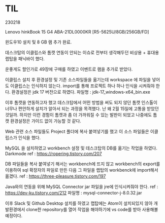 # TIL

230218

Lenovo hinkBook 15 G4 ABA-21DL0000KR [R5-5625U/8GB/256GB/FD]

윈도우10 설치 및 8 GB 램 추가 완료.

데스크탑의 이클립스와 톰캣 연동이 안되는 이슈로 전부터 생각해두던 비상용 + 휴대용 랩탑을 패닉바이 했다.

운좋게도 할인가로 49장에 구매를 하였고 이벤트로 램을 추가로 받았다.

이클립스 설치 후 환경설정 및 기존 소스파일들을 옮기는데 workspace 에 파일을 넣어도 이클립스는 인식하지 않는다.
import를 통해 프로젝트 하나 하나 인식을 시켜줘야 한다.
환경설정은 jdk 17 버전으로 하였다.
  파일명 : jdk-17_windows-x64_bin.exe

이후 톰캣을 연동하고자 했고 데스크탑에서 어떤 방법을 써도 되지 않던 톰캣 인스톨이 너무나 편안하게 설치가 알아서 되는 과정을 목격했다.
난 왜 2월 15일에 고통을 받았던 것일까. 하지만 이런 경험이 톰캣과 좀 더 가까워질 수 있는 발판이 되었고 나중에도 톰캣 환경설정은 가이드 없이 가능할 것 같다.

Web 관련 소스 파일들도 Project 폴더에 복사 붙여넣기를 했고 이 소스 파일들은 이클립스가 인식을 했다.

MySQL 을 설치하였고 workbench 설정 및 데스크탑의 DB를 옮기는 작업을 하였다. 
  Darkmode ref : https://ropering.tistory.com/207

DB 파일들을 복사 붙여넣기 해서는 workbench에 뜨지 않고
workbench의 export를 이용하여 sql 확장자의 파일로 만든 다음 그 파일을 랩탑의 workbenck에 import해서 옮겼다.
  ref : https://three-pleasure.tistory.com/197
  
Java와의 연동을 위해 MySQL Connector jar 파일을 jre에 인식시켜줘야 한다.
  ref : https://dev-ku.tistory.com/212
  파일명 : mysql-connector-j-8.0.32.jar
  
이후 Slack 및 Github Desktop 설치를 하였고 랩탑에는 Atom이 설치되있지 않아 개발환경에서 clone한 repository를 열어 작업을 해야하기에
vs code를 받아 사용해볼 예정이다.
